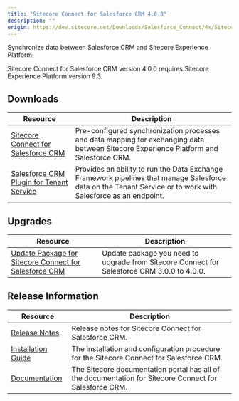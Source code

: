 ```yaml
---
title: "Sitecore Connect for Salesforce CRM 4.0.0"
description: ""
origin: https://dev.sitecore.net/Downloads/Salesforce_Connect/4x/Sitecore_Connect_for_Salesforce_CRM_400.aspx
---
```


Synchronize data between Salesforce CRM and Sitecore Experience Platform.

  <Alert variant='warning' mb={4}>
    <AlertIcon />
    Sitecore Connect for Salesforce CRM version 4.0.0 requires Sitecore Experience Platform version 9.3.
  </Alert>
  

## Downloads

 | Resource | Description |
 | --- | --- |
 | [Sitecore Connect for Salesforce CRM](https://scdp.blob.core.windows.net/downloads/Salesforce%20Connect/4x/Sitecore%20Connect%20for%20Salesforce%20CRM%20400/Secure/Sitecore%20Connect%20for%20Salesforce%20CRM%204.0.0%20rev.%2001411.zip) | Pre-configured synchronization processes and data mapping for exchanging data between Sitecore Experience Platform and Salesforce CRM. |
 | [Salesforce CRM Plugin for Tenant Service](https://scdp.blob.core.windows.net/downloads/Salesforce%20Connect/4x/Sitecore%20Connect%20for%20Salesforce%20CRM%20400/Secure/Sitecore%20Connect%20for%20Salesforce%20CRM%20Plugin%20for%20Tenant%20Service%204.0.0%20rev.%2001411.scwdp.zip) | Provides an ability to run the Data Exchange Framework pipelines that manage Salesforce data on the Tenant Service or to work with Salesforce as an endpoint. |

## Upgrades

 | Resource | Description |
 | --- | --- |
 | [Update Package for Sitecore Connect for Salesforce CRM](https://scdp.blob.core.windows.net/downloads/Salesforce%20Connect/4x/Sitecore%20Connect%20for%20Salesforce%20CRM%20400/Secure/Sitecore%20Connect%20for%20Salesforce%20CRM%20(update%20package)%204.0.0%20rev.%2001411.update) | Update package you need to upgrade from Sitecore Connect for Salesforce CRM 3.0.0 to 4.0.0. |

## Release Information

 | Resource | Description |
 | --- | --- |
 | [Release Notes](/downloads/Salesforce_Connect/4x/Sitecore_Connect_for_Salesforce_CRM_400/Release_Notes) | Release notes for Sitecore Connect for Salesforce CRM. |
 | [Installation Guide](https://scdp.blob.core.windows.net/downloads/Salesforce%20Connect/4x/Sitecore%20Connect%20for%20Salesforce%20CRM%20400/Secure/Sitecore_Connect_for_Salesforce_CRM_4_0_Installati-en.pdf) | The installation and configuration procedure for the Sitecore Connect for Salesforce CRM. |
 | [Documentation](https://doc.sitecore.com/developers/salesforce-connect/40/sitecore-connect-for-salesforce-crm/en/sitecore-connect-for-salesforce-crm-configuration-guide.html) | The Sitecore documentation portal has all of the documentation for Sitecore Connect for Salesforce CRM. |